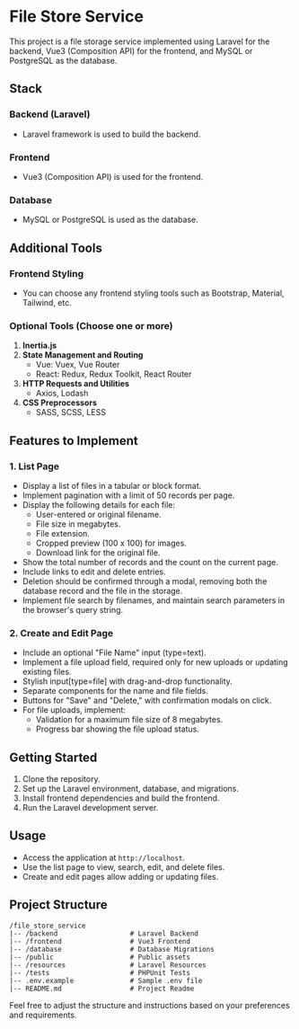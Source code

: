 # File Store Service

This project is a file storage service implemented using Laravel for the backend, Vue3 (Composition API) for the frontend, and MySQL or PostgreSQL as the database.

## Stack

### Backend (Laravel)
- Laravel framework is used to build the backend.
  
### Frontend
- Vue3 (Composition API) is used for the frontend.
  
### Database
- MySQL or PostgreSQL is used as the database.

## Additional Tools

### Frontend Styling
- You can choose any frontend styling tools such as Bootstrap, Material, Tailwind, etc.

### Optional Tools (Choose one or more)
1. **Inertia.js**
2. **State Management and Routing**
   - Vue: Vuex, Vue Router
   - React: Redux, Redux Toolkit, React Router
3. **HTTP Requests and Utilities**
   - Axios, Lodash
4. **CSS Preprocessors**
   - SASS, SCSS, LESS

## Features to Implement

### 1. List Page
- Display a list of files in a tabular or block format.
- Implement pagination with a limit of 50 records per page.
- Display the following details for each file:
   - User-entered or original filename.
   - File size in megabytes.
   - File extension.
   - Cropped preview (100 x 100) for images.
   - Download link for the original file.
- Show the total number of records and the count on the current page.
- Include links to edit and delete entries.
- Deletion should be confirmed through a modal, removing both the database record and the file in the storage.
- Implement file search by filenames, and maintain search parameters in the browser's query string.

### 2. Create and Edit Page
- Include an optional "File Name" input (type=text).
- Implement a file upload field, required only for new uploads or updating existing files.
- Stylish input[type=file] with drag-and-drop functionality.
- Separate components for the name and file fields.
- Buttons for "Save" and "Delete," with confirmation modals on click.
- For file uploads, implement:
   - Validation for a maximum file size of 8 megabytes.
   - Progress bar showing the file upload status.

## Getting Started

1. Clone the repository.
2. Set up the Laravel environment, database, and migrations.
3. Install frontend dependencies and build the frontend.
4. Run the Laravel development server.

## Usage

- Access the application at `http://localhost`.
- Use the list page to view, search, edit, and delete files.
- Create and edit pages allow adding or updating files.

## Project Structure

```
/file_store_service
|-- /backend                  # Laravel Backend
|-- /frontend                 # Vue3 Frontend
|-- /database                 # Database Migrations
|-- /public                   # Public assets
|-- /resources                # Laravel Resources
|-- /tests                    # PHPUnit Tests
|-- .env.example              # Sample .env file
|-- README.md                 # Project Readme
```

Feel free to adjust the structure and instructions based on your preferences and requirements.